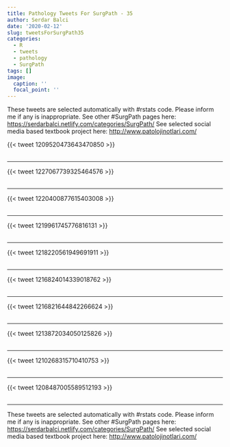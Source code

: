 ```yaml
---
title: Pathology Tweets For SurgPath - 35
author: Serdar Balci
date: '2020-02-12'
slug: tweetsForSurgPath35
categories:
  - R
  - tweets
  - pathology
  - SurgPath
tags: []
image:
  caption: ''
  focal_point: ''
---
```



These tweets are selected automatically with #rstats code. Please inform me if any is inappropriate.
See other #SurgPath pages here: https://serdarbalci.netlify.com/categories/SurgPath/ 
See selected social media based textbook project here: http://www.patolojinotlari.com/

{{< tweet 1209520473643470850 >}}
<br>
<br>
<hr>
{{< tweet 1227067739325464576 >}}
<br>
<br>
<hr>
{{< tweet 1220400877615403008 >}}
<br>
<br>
<hr>
{{< tweet 1219961745776816131 >}}
<br>
<br>
<hr>
{{< tweet 1218220561949691911 >}}
<br>
<br>
<hr>
{{< tweet 1216824014339018762 >}}
<br>
<br>
<hr>
{{< tweet 1216821644842266624 >}}
<br>
<br>
<hr>
{{< tweet 1213872034050125826 >}}
<br>
<br>
<hr>
{{< tweet 1210268315710410753 >}}
<br>
<br>
<hr>
{{< tweet 1208487005589512193 >}}
<br>
<br>
<hr>


These tweets are selected automatically with #rstats code. Please inform me if any is inappropriate.
See other #SurgPath pages here: https://serdarbalci.netlify.com/categories/SurgPath/ 
See selected social media based textbook project here: http://www.patolojinotlari.com/
